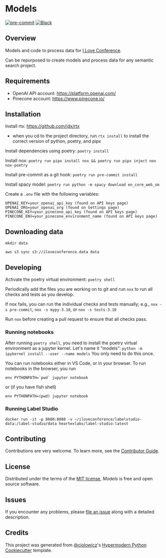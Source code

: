 # Models

[![pre-commit](https://img.shields.io/badge/pre--commit-enabled-brightgreen?logo=pre-commit&logoColor=white)][pre-commit]
[![Black](https://img.shields.io/badge/code%20style-black-000000.svg)][black]

[pre-commit]: https://github.com/pre-commit/pre-commit
[black]: https://github.com/psf/black

## Overview

Models and code to process data for [I Love Conference](https://iloveconference.org).

Can be repurposed to create models and process data for any semantic search project.

## Requirements

- OpenAI API account: https://platform.openai.com/
- Pinecone account: https://www.pinecone.io/

## Installation

Install rtx: https://github.com/jdx/rtx

- when you cd to the project directory, run `rtx install` to install the correct version of python, poetry, and pipx

Install dependencies using poetry: `poetry install`

Install nox: `poetry run pipx install nox && poetry run pipx inject nox nox-poetry`

Install pre-commit as a git hook: `poetry run pre-commit install`

Install spacy model: `poetry run python -m spacy download en_core_web_sm`

Create a `.env` file with the following variables:

```console
OPENAI_KEY=your_openai_api_key (found on API keys page)
OPENAI_ORG=your_openai_org (found on Settings page)
PINECONE_KEY=your_pinecone_api_key (found on API keys page)
PINECONE_ENV=your_pinecone_environment_name (found on API keys page)
```

## Downloading data

`mkdir data`

`aws s3 sync s3://iloveconference.data data`

## Developing

Activate the poetry virtual environment: `poetry shell`

Periodically add the files you are working on to git and run `nox` to run all checks and tests as you develop.

If nox fails, you can run the individual checks and tests manually; e.g., `nox -s pre-commit`, `nox -s mypy-3.10`, or `nox -s tests-3.10`

Run `nox` before creating a pull request to ensure that all checks pass.

### Running notebooks

After running `poetry shell`, you need to install the poetry virtual environment as a jupyter kernel.
Let's name it "models": `python -m ipykernel install --user --name models`
You only need to do this once.

You can run notebooks either in VS Code, or in your browser.
To run notebooks in the browser, you run

`` env PYTHONPATH=`pwd` jupyter notebook ``

or (if you have fish shell)

`env PYTHONPATH=(pwd) jupyter notebook`

### Running Label Studio

`docker run -it -p 8080:8080 -v ~/iloveconference/labelstudio-data:/label-studio/data heartexlabs/label-studio:latest`

## Contributing

Contributions are very welcome.
To learn more, see the [Contributor Guide].

## License

Distributed under the terms of the [MIT license][license],
_Models_ is free and open source software.

## Issues

If you encounter any problems,
please [file an issue] along with a detailed description.

## Credits

This project was generated from [@cjolowicz]'s [Hypermodern Python Cookiecutter] template.

[@cjolowicz]: https://github.com/cjolowicz
[pypi]: https://pypi.org/
[hypermodern python cookiecutter]: https://github.com/cjolowicz/cookiecutter-hypermodern-python
[file an issue]: https://github.com/iloveconference/models/issues
[pip]: https://pip.pypa.io/

<!-- github-only -->

[license]: https://github.com/iloveconference/models/blob/main/LICENSE
[contributor guide]: https://github.com/iloveconference/models/blob/main/CONTRIBUTING.md
